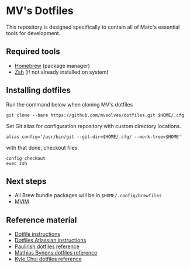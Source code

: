 # MV's Dotfiles

This repository is designed specifically to contain all of Marc's essential tools for development.

## Required tools 
- [Homebrew](https://brew.sh) (package manager)
- [Zsh](https://formulae.brew.sh/formula/zsh) (if not already installed on system)


## Installing dotfiles

Run the command below when cloning MV's dotfiles
```
git clone --bare https://github.com/mvsolves/dotfiles.git $HOME/.cfg
```

Set Git alias for configuration repository with custom directory locations.

```
alias config='/usr/bin/git --git-dir=$HOME/.cfg/ --work-tree=$HOME'
```
with that done, checkout files:
```
config checkout
exec zsh
```

## Next steps
- All Brew bundle packages will be in `$HOME/.config/brewfiles`
- [MVIM](https://github.com/mvsolves/MVIM)


## Reference material
- [Dotfile instructions](https://www.paultman.com/git-for-dotfile-configs/)
- [Dotfiles Atlassian instructions](https://www.atlassian.com/git/tutorials/dotfiles)
- [Paulirish dotfiles reference](https://github.com/paulirish/dotfiles)
- [Mathias Bynens dotfiles reference](https://github.com/mathiasbynens/dotfiles)
- [Kyle Chui dotfiles reference](https://github.com/kylechui/dotfiles)
